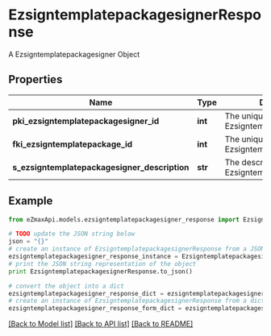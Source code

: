 # EzsigntemplatepackagesignerResponse

A Ezsigntemplatepackagesigner Object

## Properties

Name | Type | Description | Notes
------------ | ------------- | ------------- | -------------
**pki_ezsigntemplatepackagesigner_id** | **int** | The unique ID of the Ezsigntemplatepackagesigner | 
**fki_ezsigntemplatepackage_id** | **int** | The unique ID of the Ezsigntemplatepackage | 
**s_ezsigntemplatepackagesigner_description** | **str** | The description of the Ezsigntemplatepackagesigner | 

## Example

```python
from eZmaxApi.models.ezsigntemplatepackagesigner_response import EzsigntemplatepackagesignerResponse

# TODO update the JSON string below
json = "{}"
# create an instance of EzsigntemplatepackagesignerResponse from a JSON string
ezsigntemplatepackagesigner_response_instance = EzsigntemplatepackagesignerResponse.from_json(json)
# print the JSON string representation of the object
print EzsigntemplatepackagesignerResponse.to_json()

# convert the object into a dict
ezsigntemplatepackagesigner_response_dict = ezsigntemplatepackagesigner_response_instance.to_dict()
# create an instance of EzsigntemplatepackagesignerResponse from a dict
ezsigntemplatepackagesigner_response_form_dict = ezsigntemplatepackagesigner_response.from_dict(ezsigntemplatepackagesigner_response_dict)
```
[[Back to Model list]](../README.md#documentation-for-models) [[Back to API list]](../README.md#documentation-for-api-endpoints) [[Back to README]](../README.md)


